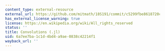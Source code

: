 ```yaml
---
content_type: external-resource
external_url: https://github.com/mitmath/18S191/commit/c5299fbe8618720c8624a6c378c0305e2dd95bc2#diff-e90fd5d5c768312d7b081951a18fa4427e4ed5eeca02fbc12c7dafdd5cba3f56
has_external_license_warning: true
license: https://en.wikipedia.org/wiki/All_rights_reserved
status: ''
title: Convolutions (.jl)
uid: 6a7ee7ba-1c1d-4bd4-a9ae-0838c42214f1
wayback_url: ''
---
```


